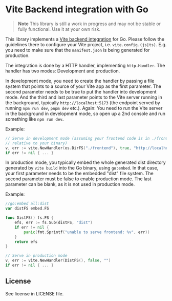 # Vite Backend integration with Go

> **Note**
> This library is still a work in progress and may not be stable or fully functional. Use it at your own risk.

This library implements a [Vite backend integration](https://vitejs.dev/guide/backend-integration.html) for Go. Please follow the guidelines there to configure your Vite project, i.e. `vite.config.(js|ts)`. E.g. you need to make sure that the `manifest.json` is being generated for production.

The integration is done by a HTTP handler, implementing `http.Handler`. The handler has two modes: Development and production.

In development mode, you need to create the handler by passing a file system that points to a source of your Vite app as the first parameter. The second parameter needs to be true to put the handler into development mode. And the third and last parameter points to the Vite server running in the background, typically `http://localhost:5173` (the endpoint served by running `npm run dev`, `pnpm dev` etc.). Again: You need to run the Vite server in the background in development mode, so open up a 2nd console and run something like `npm run dev`.

Example:

```go
// Serve in development mode (assuming your frontend code is in ./frontend,
// relative to your binary)
v, err := vite.NewHandler(os.DirFS("./frontend"), true, "http://localhost:5173")
if err != nil { ... }
```

In production mode, you typically embed the whole generated dist directory generated by `vite build` into the Go binary, using `go:embed`. In that case, your first parameter needs to be the embedded "dist" file system. The second parameter must be false to enable production mode. The last parameter can be blank, as it is not used in production mode.

Example:

```go
//go:embed all:dist
var distFS embed.FS

func DistFS() fs.FS {
    efs, err := fs.Sub(distFS, "dist")
    if err != nil {
        panic(fmt.Sprintf("unable to serve frontend: %v", err))
    }
    return efs
}

// Serve in production mode
v, err := vite.NewHandler(DistFS(), false, "")
if err != nil { ... }
```

## License

See license in LICENSE file.
